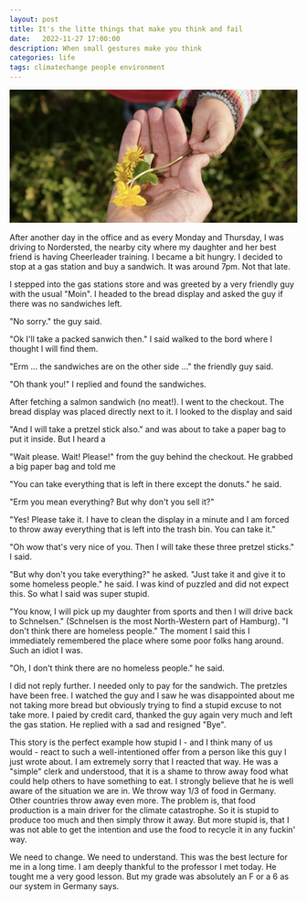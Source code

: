 ```yaml
---
layout: post
title: It's the litte things that make you think and fail
date:   2022-11-27 17:00:00
description: When small gestures make you think 
categories: life
tags: climatechange people environment
---
```


![The Uninhabitable Earth](/assets/images/little-gesture.png)

After another day in the office and as every Monday and Thursday, I was driving to Nordersted, the nearby city where my daughter and her best friend is having Cheerleader training. I became a bit hungry. I decided to stop at a gas station and buy a sandwich. It was around 7pm. Not that late. 

I stepped into the gas stations store and was greeted by a very friendly guy with the usual "Moin". I headed to the bread display and asked the guy if there was no sandwiches left. 

"No sorry." the guy said. 

"Ok I'll take a packed sanwich then." I said walked to the bord where I thought I will find them. 

"Erm ... the sandwiches are on the other side ..." the friendly guy said. 

"Oh thank you!" I replied and found the sandwiches. 

After fetching a salmon sandwich (no meat!). I went to the checkout. The bread display was placed directly next to it. I looked to the display and said 

"And I will take a pretzel stick also." and was about to take a paper bag to put it inside. But I heard a 

"Wait please. Wait! Please!" from the guy behind the checkout. He grabbed a big paper bag and told me 

"You can take everything that is left in there except the donuts." he said.

"Erm you mean everything? But why don't you sell it?" 

"Yes! Please take it. I have to clean the display in a minute and I am forced to throw away everything that is left into the trash bin. You can take it."

"Oh wow that's very nice of you. Then I will take these three pretzel sticks." I said.

"But why don't you take everything?" he asked. "Just take it and give it to some homeless people." he said. I was kind of puzzled and did not expect this. So what I said was super stupid.

"You know, I will pick up my daughter from sports and then I will drive back to Schnelsen." (Schnelsen is the most North-Western part of Hamburg). "I don't think there are homeless people." The moment I said this I immediately remembered the place where some poor folks hang around. Such an idiot I was. 

"Oh, I don't think there are no homeless people." he said.

I did not reply further. I needed only to pay for the sandwich. The pretzles have been free. I watched the guy and I saw he was disappointed about me not taking more bread but obviously trying to find a stupid excuse to not take more. I paied by credit card, thanked the guy again very much and left the gas station. He replied with a sad and resigned "Bye". 

This story is the perfect example how stupid I - and I think many of us would - react to such a well-intentioned offer from a person like this guy I just wrote about. I am extremely sorry that I reacted that way. He was a "simple" clerk and understood, that it is a shame to throw away food what could help others to have something to eat. I strongly believe that he is well aware of the situation we are in. We throw way 1/3 of food in Germany. Other countries throw away even more. The problem is, that food production is a main driver for the climate catastrophe. So it is stupid to produce too much and then simply throw it away. But more stupid is, that I was not able to get the intention and use the food to recycle it in any fuckin' way. 

We need to change. We need to understand. This was the best lecture for me in a long time. I am deeply thankful to the professor I met today. He tought me a very good lesson. But my grade was absolutely an F or a 6 as our system in Germany says. 